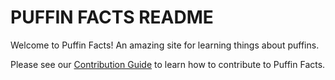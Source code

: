 # PUFFIN FACTS README

Welcome to Puffin Facts! An amazing site for learning things about puffins. 

Please see our [Contribution Guide](https://github.com/nicole-a-tesla/puffin_facts/blob/master/CONTRIBUTING.md) to learn how to contribute to Puffin Facts.
